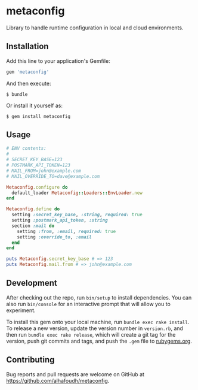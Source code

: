 # metaconfig

Library to handle runtime configuration in local and cloud environments.

## Installation

Add this line to your application's Gemfile:

```ruby
gem 'metaconfig'
```

And then execute:

    $ bundle

Or install it yourself as:

    $ gem install metaconfig

## Usage

```ruby
# ENV contents:
#
# SECRET_KEY_BASE=123
# POSTMARK_API_TOKEN=123
# MAIL_FROM=john@example.com
# MAIL_OVERRIDE_TO=dave@example.com

Metaconfig.configure do
  default_loader Metaconfig::Loaders::EnvLoader.new
end

Metaconfig.define do
  setting :secret_key_base, :string, required: true
  setting :postmark_api_token, :string
  section :mail do
    setting :from, :email, required: true
    setting :override_to, :email
  end
end

puts Metaconfig.secret_key_base # => 123
puts Metaconfig.mail.from # => john@example.com
```

## Development

After checking out the repo, run `bin/setup` to install dependencies. You can also run `bin/console` for an interactive prompt that will allow you to experiment.

To install this gem onto your local machine, run `bundle exec rake install`. To release a new version, update the version number in `version.rb`, and then run `bundle exec rake release`, which will create a git tag for the version, push git commits and tags, and push the `.gem` file to [rubygems.org](https://rubygems.org).

## Contributing

Bug reports and pull requests are welcome on GitHub at https://github.com/alhafoudh/metaconfig.
